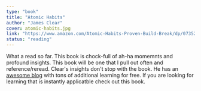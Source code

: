 ```yaml
---
type: "book"
title: "Atomic Habits"
author: "James Clear"
cover: atomic-habits.jpg
link: "https://www.amazon.com/Atomic-Habits-Proven-Build-Break/dp/0735211299"
status: "reading"
---
```


What a read so far. This book is chock-full of ah-ha momemnts and profound insights. This book will be one that I pull out often and reference/reread. Clear's insights don't stop with the book. He has an [awesome blog](https://jamesclear.com/articles) with tons of additional learning for free. If you are looking for learning that is instantly applicatble check out this book.
